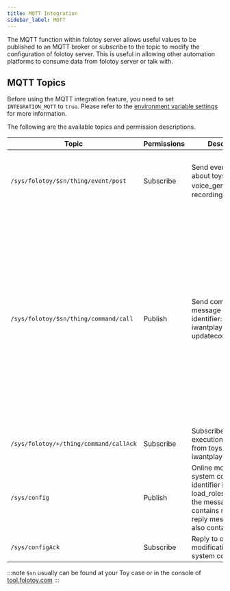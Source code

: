 ```yaml
---
title: MQTT Integration
sidebar_label: MQTT
---
```


The MQTT function within folotoy server allows useful values to be published to an MQTT broker or subscribe to the topic to modify the configuration of folotoy server. This is useful in allowing other automation platforms to consume data from folotoy server or talk with.

## MQTT Topics

Before using the MQTT integration feature, you need to set `INTEGRATION_MQTT` to `true`. Please refer to the [environment variable settings](../configuration/environment_variables.md) for more information.

The following are the available topics and permission descriptions.

| Topic                                                  | Permissions | Description                                                                                                                                                         | Payload                                                                                                                                                                                                                                                                                                                                                                                                                                                                                                                                                                                                                                                                                                                                                                                                       |
|--------------------------------------------------------| --------- |---------------------------------------------------------------------------------------------------------------------------------------------------------------------|---------------------------------------------------------------------------------------------------------------------------------------------------------------------------------------------------------------------------------------------------------------------------------------------------------------------------------------------------------------------------------------------------------------------------------------------------------------------------------------------------------------------------------------------------------------------------------------------------------------------------------------------------------------------------------------------------------------------------------------------------------------------------------------------------------------|
| `/sys/folotoy/$sn/thing/event/post`                  | Subscribe | Send event message about toys. identifier: voice_generated，recording_transcribed                                                                                    | {"msgId": 174, "identifier": "voice_generated", "inputParams": {"recordingId": 31, "order": 4, "voiceText": " What's your first question?", "voiceUrl": "http://192.168.52.164:8082/voice-58fa4289fcc04d89bfee38aa038a904a.mp3", "role": 7}}                                                                                                                                                                                                                                                                                                                                                                                                                                                                                                                                                                  |
| `/sys/folotoy/$sn/thing/command/call`                  | Publish | Send command message to toys. identifier: iwantplay,identifier: updatecommonconfig                                                                                                                 | Play text using role 1：<br/>{"msgId": 100,"identifier": "iwantplay","inputParams": {"role": 1,"text": "This is a test of playing text to speech 123 hi good friends"}} <br/>Play url：<br/>{"msgId" : 1,  "identifier" : "iwantplay", "inputParams" : {  "url" : "http://192.168.52.81:9001/speech-11.mp3" }}  <br/> When both URL and text exist, prioritize playing URL <br/>change common config：<br/>{"msgId" : 1,  "identifier" : "updatecommonconfig", "inputParams" : {  "record_type" : 1,"open_tip_type" : 1,"voltage_alarm" : 3.7 }} <br/> record_type: 1-click record button to record,2-press record button to record,3-continuous conversation mode<br/> open_tip_type: 0-disable open tip sound,1-enable open tip sound<br/> voltage_alarm: voltage warning value configuration, default to 3.7V |
| `/sys/folotoy/+/thing/command/callAck`                  | Subscribe | Subscribe command execution message from toys. identifier: iwantplay                                                                                                | {"identifier": "iwantplay", "msgId": 1, "result": 1}, If result is 0 when command failed                                                                                                                                                                                                                                                                                                                                                                                                                                                                                                                                                                                                                                                                                                                      |
| `/sys/config`                  | Publish | Online modification of system configuration, identifier includes: load_roles_config. If the message sent contains msgId, the reply message will also contain msgId. | {"msgId": 174, "identifier": "load_roles_config"}                                                                                                                                                                                                                                                                                                                                                                                                                                                                                                                                                                                                                                                                                                                                                             |
| `/sys/configAck`                  | Subscribe | Reply to online modification of system configuration.                                                                                                               | {"msgId": 174, "identifier": "load_roles_config", "result": 1}                                                                                                                                                                                                                                                                                                                                                                                                                                                                                                                                                                                                                                                                                                                                                |

:::note
`$sn` usually can be found at your Toy case or in the console of [tool.folotoy.com](https://tool.folotoy.com)
:::
